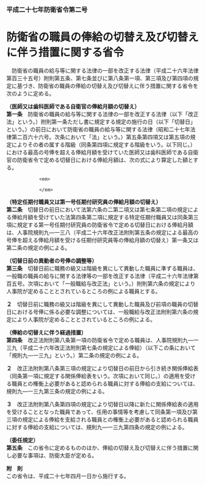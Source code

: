 ### 平成二十七年防衛省令第二号  
# 防衛省の職員の俸給の切替え及び切替えに伴う措置に関する省令  
　防衛省の職員の給与等に関する法律の一部を改正する法律（平成二十六年法律第百三十五号）附則第五条、第七条並びに第八条第一項、第三項及び第四項の規定に基づき、防衛省の職員の俸給の切替え及び切替えに伴う措置に関する省令を次のように定める。  
  
**（医師又は歯科医師である自衛官の俸給月額の切替え）**  
**第一条**　防衛省の職員の給与等に関する法律の一部を改正する法律（以下「改正法」という。）附則第一条ただし書に規定する規定の施行の日（以下「切替日」という。）の前日において防衛省の職員の給与等に関する法律（昭和二十七年法律第二百六十六号。次条において「法」という。）第五条第四項又は第五項の規定によりその者の属する階級（同条第四項に規定する階級をいう。以下同じ。）における最高の号俸を超える俸給月額を受けていた医師又は歯科医師である自衛官の防衛省令で定める切替日における俸給月額は、次の式により算定した額とする。  

                <em>
                  
                </em>
                
  
**（特定任期付職員又は第一号任期付研究員の俸給月額の切替え）**  
**第二条**　切替日の前日において法第六条の二第二項又は第七条第二項の規定による俸給月額を受けていた法第四条第二項に規定する特定任期付職員又は同条第三項に規定する第一号任期付研究員の防衛省令で定める切替日における俸給月額は、人事院規則九―一三八（平成二十六年改正法附則第五条の規定による最高の号俸を超える俸給月額を受ける任期付研究員等の俸給月額の切替え）第一条又は第二条の規定の例による。  
  
**（切替日前の異動者の号俸の調整等）**  
**第三条**　切替日前に職務の級又は階級を異にして異動した職員に準ずる職員は、一般職の職員の給与に関する法律等の一部を改正する法律（平成二十六年法律第百五号。次項において「一般職給与改正法」という。）附則第六条の規定により人事院が定めることとされているところの例による職員とする。  
  
**２**　切替日前に職務の級又は階級を異にして異動した職員及び前項の職員の切替日における号俸に係る必要な調整については、一般職給与改正法附則第六条の規定により人事院が定めることとされているところの例による。  
  
**（俸給の切替えに伴う経過措置）**  
**第四条**　改正法附則第八条第一項の防衛省令で定める職員は、人事院規則九―一三九（平成二十六年改正法附則第七条の規定による俸給）（以下この条において「規則九―一三九」という。）第二条の規定の例による。  
  
**２**　改正法附則第八条第三項の規定により切替日の前日から引き続き関係俸給表（同条第一項に規定する関係俸給表をいう。次項において同じ。）の適用を受ける職員との権衡上必要があると認められる職員に対する俸給の支給については、規則九―一三九第三条の規定の例による。  
  
**３**　改正法附則第八条第四項の規定により切替日以降に新たに関係俸給表の適用を受けることとなった職員であって、任用の事情等を考慮して同条第一項及び第三項の規定による俸給を支給される職員との権衡上必要があると認められる職員に対する俸給の支給については、規則九―一三九第四条の規定の例による。  
  
**（委任規定）**  
**第五条**　この省令に定めるもののほか、俸給の切替え及び切替えに伴う措置に関し必要な事項は、防衛大臣が定める。  
  
**附　則**  
この省令は、平成二十七年四月一日から施行する。  
  
